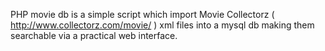 PHP movie db is a simple script which import Movie Collectorz
( http://www.collectorz.com/movie/ ) xml files into a mysql db making them searchable via a practical web interface.